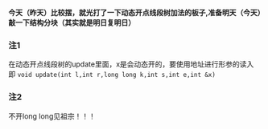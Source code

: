 **今天（昨天）比较摆，就光打了一下动态开点线段树加法的板子,准备明天（今天）敲一下结构分块（其实就是明日复明日）**
### 注1
在动态开点线段树的update里面，x是会动态开的，要使用地址进行形参的读入
即 `void update(int l,int r,long long k,int s,int e,int &x)`
### 注2
不开long long见祖宗！！！

